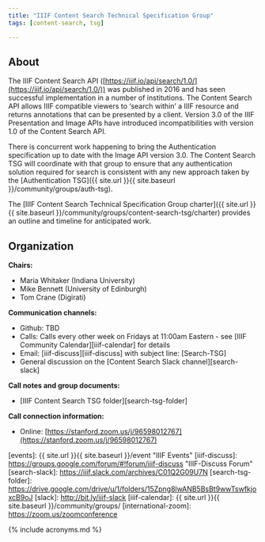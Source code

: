 ```yaml
---
title: "IIIF Content Search Technical Specification Group"
tags: [content-search, tsg]

---
```


## About

The IIIF Content Search API ([https://iiif.io/api/search/1.0/](https://iiif.io/api/search/1.0/)) was published in 2016 and has seen successful implementation in a number of institutions. The Content Search API allows IIIF compatible viewers to ‘search within’ a IIIF resource and returns annotations that can be presented by a client. Version 3.0 of the IIIF Presentation and Image APIs have introduced incompatibilities with version 1.0 of the Content Search API. 

There is concurrent work happening to bring the Authentication specification up to date with the Image API version 3.0. The Content Search TSG will coordinate with that group to ensure that any authentication solution required for search is consistent with any new approach taken by the [Authentication TSG]({{ site.url }}{{ site.baseurl }}/community/groups/auth-tsg).

The [IIIF Content Search Technical Specification Group charter]({{ site.url }}{{ site.baseurl }}/community/groups/content-search-tsg/charter) provides an outline and timeline for anticipated work.

## Organization

**Chairs:**
* Maria Whitaker (Indiana University)
* Mike Bennett (University of Edinburgh)
* Tom Crane (Digirati)

**Communication channels:**
* Github: TBD
* Calls: Calls every other week on Fridays at 11:00am Eastern - see [IIIF Community Calendar][iiif-calendar] for details
* Email: [iiif-discuss][iiif-discuss] with subject line: \[Search-TSG\]
* General discussion on the [Content Search Slack channel][search-slack]

**Call notes and group documents:**
  * [IIIF Content Search TSG folder][search-tsg-folder]

**Call connection information:**
* Online: [https://stanford.zoom.us/j/96598012767](https://stanford.zoom.us/j/96598012767)

[events]: {{ site.url }}{{ site.baseurl }}/event "IIIF Events"
[iiif-discuss]: https://groups.google.com/forum/#!forum/iiif-discuss "IIIF-Discuss Forum"
[search-slack]: https://iiif.slack.com/archives/C01Q2G09U7N
[search-tsg-folder]: https://drive.google.com/drive/u/1/folders/15Zpng8lwANB5BsBt9wwTswfkjoxcB9oJ
[slack]: http://bit.ly/iiif-slack
[iiif-calendar]: {{ site.url }}{{ site.baseurl }}/community/groups/
[international-zoom]: https://zoom.us/zoomconference


{% include acronyms.md %}
